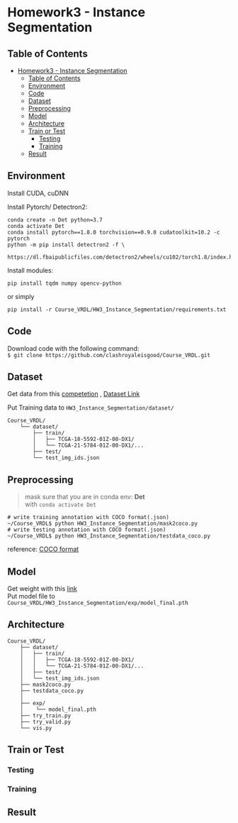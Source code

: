 # Homework3 - Instance Segmentation

## Table of Contents

- [Homework3 - Instance Segmentation](#homework3---instance-segmentation)
  - [Table of Contents](#table-of-contents)
  - [Environment](#environment)
  - [Code](#code)
  - [Dataset](#dataset)
  - [Preprocessing](#preprocessing)
  - [Model](#model)
  - [Architecture](#architecture)
  - [Train or Test](#train-or-test)
    - [Testing](#testing)
    - [Training](#training)
  - [Result](#result)

## Environment
Install CUDA, cuDNN

Install Pytorch/ Detectron2:
```
conda create -n Det python=3.7
conda activate Det
conda install pytorch==1.8.0 torchvision==0.9.0 cudatoolkit=10.2 -c pytorch
python -m pip install detectron2 -f \
    https://dl.fbaipublicfiles.com/detectron2/wheels/cu102/torch1.8/index.html
```

Install modules:
```python=
pip install tqdm numpy opencv-python
```

or simply
```
pip install -r Course_VRDL/HW3_Instance_Segmentation/requirements.txt
```

## Code
Download code with the following command:  
`$ git clone https://github.com/clashroyaleisgood/Course_VRDL.git`

## Dataset
Get data from this [competetion](https://codalab.lisn.upsaclay.fr/competitions/333?secret_key=3b31d945-289d-4da6-939d-39435b506ee5)
, [Dataset Link](https://drive.google.com/file/d/1nEJ7NTtHcCHNQqUXaoPk55VH3Uwh4QGG/view?usp=sharing)

Put Training data to `HW3_Instance_Segmentation/dataset/`
```
Course_VRDL/
    └── dataset/
        ├── train/
        │   ├── TCGA-18-5592-01Z-00-DX1/
        │   └── TCGA-21-5784-01Z-00-DX1/...
        ├── test/
        └── test_img_ids.json
```

## Preprocessing
> mask sure that you are in conda env: **Det**  
> with `conda activate Det`

```
# write training annotation with COCO format(.json)
~/Course_VRDL$ python HW3_Instance_Segmentation/mask2coco.py
# write testing annotation with COCO format(.json)
~/Course_VRDL$ python HW3_Instance_Segmentation/testdata_coco.py
```
reference: [COCO format](https://cocodataset.org/#format-data)

## Model
Get weight with this [link]()  
Put model file to `Course_VRDL/HW3_Instance_Segmentation/exp/model_final.pth`

## Architecture
```
Course_VRDL/
    ├── dataset/
    │   ├── train/
    │   │   ├── TCGA-18-5592-01Z-00-DX1/
    │   │   └── TCGA-21-5784-01Z-00-DX1/...
    │   ├── test/
    │   └── test_img_ids.json
    ├── mask2coco.py
    ├── testdata_coco.py
    │
    ├── exp/
    │    └── model_final.pth
    ├── try_train.py
    ├── try_valid.py
    └── vis.py
```
## Train or Test
### Testing

### Training


## Result